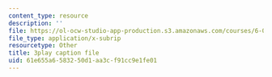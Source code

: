 ```yaml
---
content_type: resource
description: ''
file: https://ol-ocw-studio-app-production.s3.amazonaws.com/courses/6-046j-introduction-to-algorithms-sma-5503-fall-2005/61e655a6583250d1aa3cf91cc9e1fe01_JZHBa-rLrBA.vtt
file_type: application/x-subrip
resourcetype: Other
title: 3play caption file
uid: 61e655a6-5832-50d1-aa3c-f91cc9e1fe01
---
```

